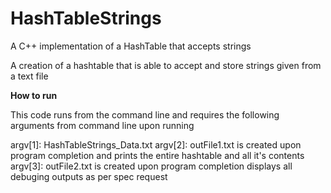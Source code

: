# HashTableStrings
A C++ implementation of a HashTable that accepts strings

A creation of a hashtable that is able to accept and store strings given from a text file

<b>How to run</b>

This code runs from the command line and requires the following arguments from command line upon running

argv[1]: HashTableStrings_Data.txt
argv[2]: outFile1.txt is created upon program completion and prints the entire hashtable and all it's contents
argv[3]: outFile2.txt is created upon program completion displays all debuging outputs as per spec request
